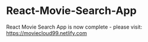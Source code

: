 # React-Movie-Search-App
React Movie Search App is now complete - please visit: https://moviecloud99.netlify.com
